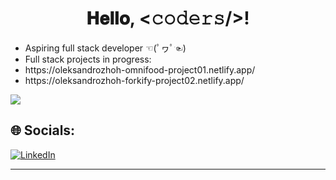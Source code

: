 <h1 align="center">
  𝐇𝐞𝐥𝐥𝐨, &lt;𝚌𝚘𝚍𝚎𝚛𝚜/&gt;!
</h1>
<ul>
  <li>Aspiring full stack developer ☜(ﾟヮﾟ☜)</li>
  <li>Full stack projects in progress:</li>
  <li>https://oleksandrozhoh-omnifood-project01.netlify.app/</li>
  <li>https://oleksandrozhoh-forkify-project02.netlify.app/</li>
</ul>

![](https://github-readme-stats.vercel.app/api/top-langs/?username=Oleksandrozhoh&theme=default&hide_border=false&include_all_commits=false&count_private=false&layout=compact)


## 🌐 Socials:
[![LinkedIn](https://img.shields.io/badge/LinkedIn-%230077B5.svg?logo=linkedin&logoColor=white)](https://www.linkedin.com/in/oleksandr-ozhoh-ab398a273/) 

---
